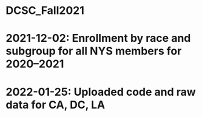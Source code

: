 # DCSC_Fall2021
# 2021-12-02: Enrollment by race and subgroup for all NYS members for 2020–2021
# 2022-01-25: Uploaded code and raw data for CA, DC, LA
